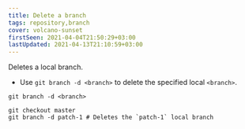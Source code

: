 ```yaml
---
title: Delete a branch
tags: repository,branch
cover: volcano-sunset
firstSeen: 2021-04-04T21:50:29+03:00
lastUpdated: 2021-04-13T21:10:59+03:00
---
```


Deletes a local branch.

- Use `git branch -d <branch>` to delete the specified local `<branch>`.

```shell
git branch -d <branch>
```

```shell
git checkout master
git branch -d patch-1 # Deletes the `patch-1` local branch
```
